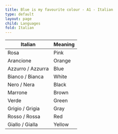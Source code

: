```yaml
---
title: Blue is my favourite colour - A1 - Italian
type: default
layout: page
child: Languages
fold: Italian
---
```


| Italian | Meaning |
| ------- | ------- |
| Rosa    | Pink    |
| Arancione | Orange |
| Azzurro / Azzurra | Blue |
| Bianco / Bianca | White |
| Nero / Nera | Black |
| Marrone | Brown |
| Verde | Green |
| Grigio / Grigia | Gray |
| Rosso / Rossa | Red |
| Giallo / Gialla | Yellow |
